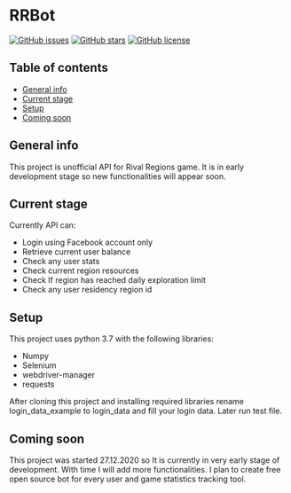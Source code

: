 # RRBot
[![GitHub issues](https://img.shields.io/github/issues/michalzielinski913/RRBot)](https://github.com/michalzielinski913/RRBot/issues)
[![GitHub stars](https://img.shields.io/github/stars/michalzielinski913/RRBot)](https://github.com/michalzielinski913/RRBot/stargazers)
[![GitHub license](https://img.shields.io/github/license/michalzielinski913/RRBot)](https://github.com/michalzielinski913/RRBot)
## Table of contents
* [General info](#general-info)
* [Current stage](#stage)
* [Setup](#setup)
* [Coming soon](#coming-soon)
## General info
This project is unofficial API for Rival Regions game. It is in early development stage so new functionalities will appear soon.
	
## Current stage
Currently API can:
* Login using Facebook account only 
* Retrieve current user balance
* Check any user stats
* Check current region resources
* Check If region has reached daily exploration limit
* Check any user residency region id
## Setup
This project uses python 3.7 with the following libraries:
* Numpy
* Selenium
* webdriver-manager
* requests
 
After cloning this project and installing required libraries rename login_data_example to login_data and fill your login data.
Later run test file.

## Coming soon
This project was started 27.12.2020 so It is currently in very early stage of development. With time I will add more functionalities. I plan to create free open source bot for every user and game statistics tracking tool.